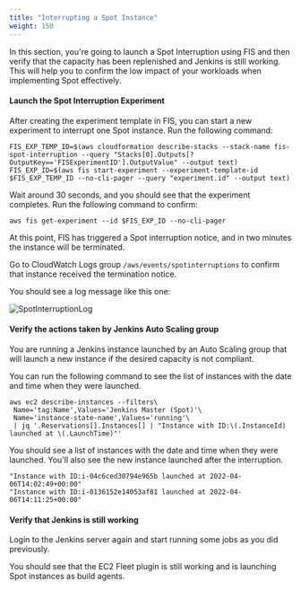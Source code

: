 ```yaml
---
title: "Interrupting a Spot Instance"
weight: 150
---
```


In this section, you're going to launch a Spot Interruption using FIS and then verify that the capacity has been replenished and Jenkins is still working. This will help you to confirm the low impact of your workloads when implementing Spot effectively.

#### Launch the Spot Interruption Experiment
After creating the experiment template in FIS, you can start a new experiment to interrupt one Spot instance. Run the following command:

```
FIS_EXP_TEMP_ID=$(aws cloudformation describe-stacks --stack-name fis-spot-interruption --query "Stacks[0].Outputs[?OutputKey=='FISExperimentID'].OutputValue" --output text)
FIS_EXP_ID=$(aws fis start-experiment --experiment-template-id $FIS_EXP_TEMP_ID --no-cli-pager --query "experiment.id" --output text)
```

Wait around 30 seconds, and you should see that the experiment completes. Run the following command to confirm:

```
aws fis get-experiment --id $FIS_EXP_ID --no-cli-pager
```

At this point, FIS has triggered a Spot interruption notice, and in two minutes the instance will be terminated.

Go to CloudWatch Logs group `/aws/events/spotinterruptions` to confirm that instance received the termination notice. 

You should see a log message like this one:

![SpotInterruptionLog](/images/amazon-ec2-spot-cicd-workshop/spotinterruptionlog.png)

#### Verify the actions taken by Jenkins Auto Scaling group

You are running a Jenkins instance launched by an Auto Scaling group that will launch a new instance if the desired capacity is not compliant.

You can run the following command to see the list of instances with the date and time when they were launched.

```
aws ec2 describe-instances --filters\
 Name='tag:Name',Values='Jenkins Master (Spot)'\
 Name='instance-state-name',Values='running'\
 | jq '.Reservations[].Instances[] | "Instance with ID:\(.InstanceId) launched at \(.LaunchTime)"'
```

You should see a list of instances with the date and time when they were launched. You'll also see the new instance launched after the interruption.

```output
"Instance with ID:i-04c6ced30794e965b launched at 2022-04-06T14:02:49+00:00"
"Instance with ID:i-0136152e14053af81 launched at 2022-04-06T14:11:25+00:00"
```

#### Verify that Jenkins is still working

Login to the Jenkins server again and start running some jobs as you did previously. 

You should see that the EC2 Fleet plugin is still working and is launching Spot instances as build agents.